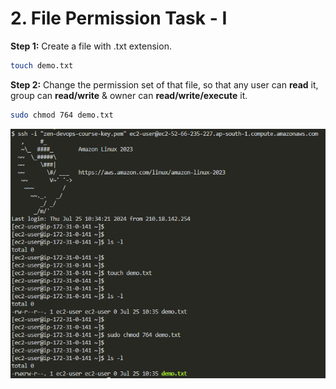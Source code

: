 # 2. File Permission Task - I

**Step 1:** Create a file with .txt extension.

```bash
touch demo.txt
```

**Step 2:** Change the permission set of that file, so that any user can **read** it, group can **read/write** & owner can **read/write/execute** it.

```bash
sudo chmod 764 demo.txt
```

![Output](./output.png)

